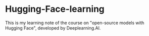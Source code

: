 # Hugging-Face-learning
This is my learning note of the course on "open-source models with Hugging Face", developed by Deeplearning.AI.
